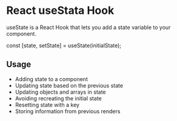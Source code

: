# React useStata Hook

useState is a React Hook that lets you add a state variable to your component.

const [state, setState] = useState(initialState);


## Usage
- Adding state to a component
- Updating state based on the previous state 
- Updating objects and arrays in state 
- Avoiding recreating the initial state 
- Resetting state with a key 
- Storing information from previous renders 